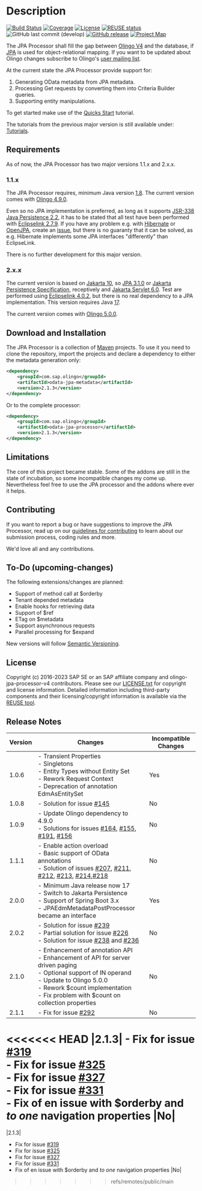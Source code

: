 # Description

[![Build Status](https://app.travis-ci.com/SAP/olingo-jpa-processor-v4.svg?branch=develop)](https://app.travis-ci.com/github/SAP/olingo-jpa-processor-v4)
[![Coverage](https://sonarcloud.io/api/project_badges/measure?project=SAP_olingo-jpa-processor-v4&metric=coverage)](https://sonarcloud.io/dashboard?id=SAP_olingo-jpa-processor-v4)
[![License](https://img.shields.io/badge/license-Apache%202.0-blue.svg)](LICENSE.txt)
[![REUSE status](https://api.reuse.software/badge/github.com/SAP/olingo-jpa-processor-v4)](https://api.reuse.software/info/github.com/SAP/olingo-jpa-processor-v4)
![GitHub last commit (develop)](https://img.shields.io/github/last-commit/SAP/OLINGO-JPA-PROCESSOR-V4/main.svg)
[![GitHub release](https://img.shields.io/github/release-pre/sap/olingo-jpa-processor-v4.svg?color=orange&label=release)](https://github.com/SAP/olingo-jpa-processor-v4/releases/)
[![Project Map](https://sourcespy.com/shield.svg)](https://sourcespy.com/github/sapolingojpaprocessorv4/)

The JPA Processor shall fill the gap between [Olingo V4](https://olingo.apache.org/doc/odata4/index.html) and the database, if [JPA](https://en.wikipedia.org/wiki/Java_Persistence_API) is used for object-relational mapping. If you want to be updated about Olingo changes subscribe to Olingo's [user mailing list](user-subscribe@olingo.apache.org).

At the current state the JPA Processor provide support for:

1. Generating OData metadata from JPA metadata.
2. Processing Get requests by converting them into Criteria Builder queries.
3. Supporting entity manipulations.

To get started make use of the [Quicks Start](/jpa-tutorial/QuickStart/QuickStart.adoc) tutorial.

The tutorials from the previous major version is still available under: [Tutorials](/jpa-tutorial/Tutorials/Introduction/Introduction.md).

## Requirements

As of now, the JPA Processor has two major versions 1.1.x and 2.x.x.

### 1.1.x

The JPA Processor requires, minimum Java version [1.8](http://www.oracle.com/technetwork/java/javase/downloads/jdk8-downloads-2133151.html). The current version comes with [Olingo 4.9.0](https://github.com/apache/olingo-odata4).

Even so no JPA implementation is preferred, as long as it supports [JSR-338 Java Persistence 2.2](https://jcp.org/en/jsr/detail?id=338), it has to be stated that all test have been performed with [Eclipselink 2.7.9](http://www.eclipse.org/eclipselink/). If you have any problem e.g. with [Hibernate](http://hibernate.org) or [OpenJPA](https://openjpa.apache.org/), create an [issue](https://github.com/SAP/olingo-jpa-processor-v4/issues), but there is no guaranty that it can be solved, as e.g. Hibernate implements some JPA interfaces "differently" than EclipseLink.

There is no further development for this major version.

### 2.x.x

The current version is based on [Jakarta 10](https://projects.eclipse.org/releases/jakarta-10), so [JPA 3.1.0](https://projects.eclipse.org/projects/ee4j.jpa/releases/3.1) or [Jakarta Persistence Specification](https://github.com/jakartaee/persistence), receptively and [Jakarta Servlet 6.0](https://projects.eclipse.org/projects/ee4j.servlet/releases/6.0). Test are performed using [Eclipselink 4.0.2](https://projects.eclipse.org/projects/ee4j.eclipselink/releases/4.0.2), but there is no real dependency to a JPA implementation. This version requires Java [17](https://sap.github.io/SapMachine/#download).

The current version comes with [Olingo 5.0.0](https://github.com/apache/olingo-odata4).

## Download and Installation

The JPA Processor is a collection of [Maven](https://maven.apache.org) projects. To use it you need to
clone the repository, import the projects and declare a dependency to either the metadata generation only:

```XML
<dependency>
    <groupId>com.sap.olingo</groupId>
    <artifactId>odata-jpa-metadata</artifactId>
    <version>2.1.3</version>
</dependency>
```

Or to the complete processor:

```XML
<dependency>
    <groupId>com.sap.olingo</groupId>
    <artifactId>odata-jpa-processor</artifactId>
    <version>2.1.3</version>
</dependency>
```

## Limitations

The core of this project became stable. Some of the addons are still in the state of incubation, so some incompatible changes my come up. Nevertheless feel free to use the JPA processor and the addons where ever it helps.

## Contributing

If you want to report a bug or have suggestions to improve the JPA Processor, read up on our [guidelines for contributing](./CONTRIBUTING.md) to learn about our submission process, coding rules and more.

We'd love all and any contributions.

## To-Do (upcoming-changes)

The following extensions/changes are planned:

* Support of method call at $orderby
* Tenant depended metadata
* Enable hooks for retrieving data
* Support of $ref
* ETag on $metadata
* Support asynchronous requests
* Parallel processing for $expand

New versions will follow [Semantic Versioning](https://semver.org).

## License

Copyright (c) 2016-2023 SAP SE or an SAP affiliate company and olingo-jpa-processor-v4 contributors. Please see our [LICENSE.txt](LICENSE.txt) for copyright and license information.
Detailed information including third-party components and their licensing/copyright information is available via the [REUSE tool](https://api.reuse.software/info/github.com/SAP/olingo-jpa-processor-v4).

## Release Notes

|Version| Changes                                                                                                                                                                                                                                                                                                                                                                                                                                                                                                   |Incompatible Changes|
|-- |-----------------------------------------------------------------------------------------------------------------------------------------------------------------------------------------------------------------------------------------------------------------------------------------------------------------------------------------------------------------------------------------------------------------------------------------------------------------------------------------------------------|-- |
|1.0.6| - Transient Properties<br> - Singletons<br> - Entity Types without Entity Set<br> - Rework Request Context<br> - Deprecation of annotation  EdmAsEntitySet                                                                                                                                                                                                                                                                                                                                                |Yes|
|1.0.8| - Solution for issue [#145](https://github.com/SAP/olingo-jpa-processor-v4/issues/145)                                                                                                                                                                                                                                                                                                                                                                                                                    |No|
|1.0.9| - Update Olingo dependency to 4.9.0<br> - Solutions for issues [#164](https://github.com/SAP/olingo-jpa-processor-v4/issues/164), [#155](https://github.com/SAP/olingo-jpa-processor-v4/issues/155), [#191](https://github.com/SAP/olingo-jpa-processor-v4/issues/191), [#156](https://github.com/SAP/olingo-jpa-processor-v4/issues/156)<br>                                                                                                                                                             |No|
|1.1.1| - Enable action overload<br> - Basic support of OData annotations<br>- Solution of issues [#207](https://github.com/SAP/olingo-jpa-processor-v4/issues/207), [#211](https://github.com/SAP/olingo-jpa-processor-v4/issues/211), [#212](https://github.com/SAP/olingo-jpa-processor-v4/issues/212), [#213](https://github.com/SAP/olingo-jpa-processor-v4/issues/213), [#214](https://github.com/SAP/olingo-jpa-processor-v4/issues/214),[#218](https://github.com/SAP/olingo-jpa-processor-v4/issues/218) |No|
|2.0.0| - Minimum Java release now 17<br>- Switch to Jakarta Persistence<br> - Support of Spring Boot 3.x<br> - JPAEdmMetadataPostProcessor became an interface                                                                                                                                                                                                                                                                                                                                                   |Yes|
|2.0.2| - Solution for issue [#239](https://github.com/SAP/olingo-jpa-processor-v4/issues/239)<br> - Partial solution for issue [#226](https://github.com/SAP/olingo-jpa-processor-v4/issues/226)<br> - Solution for issue [#238](https://github.com/SAP/olingo-jpa-processor-v4/issues/238) and [#236](https://github.com/SAP/olingo-jpa-processor-v4/issues/236)|No|
|2.1.0| - Enhancement of annotation API<br>- Enhancement of API for server driven paging<br>- Optional support of IN operand <br>- Update to Olingo 5.0.0<br>- Rework $count implementation<br>- Fix problem with $count on collection properties|No|
|2.1.1| - Fix for issue [#292](https://github.com/SAP/olingo-jpa-processor-v4/issues/292)|No|
<<<<<<< HEAD
|2.1.3| - Fix for issue [#319](https://github.com/SAP/olingo-jpa-processor-v4/issues/319)<br> - Fix for issue [#325](https://github.com/SAP/olingo-jpa-processor-v4/issues/325)<br> - Fix for issue [#327](https://github.com/SAP/olingo-jpa-processor-v4/issues/327)<br> - Fix for issue [#331](https://github.com/SAP/olingo-jpa-processor-v4/issues/331)<br> - Fix of en issue with $orderby and _to one_ navigation properties |No|
=======
|2.1.3|
 - Fix for issue [#319](https://github.com/SAP/olingo-jpa-processor-v4/issues/319)<br>
 - Fix for issue [#325](https://github.com/SAP/olingo-jpa-processor-v4/issues/325)<br>
 - Fix for issue [#327](https://github.com/SAP/olingo-jpa-processor-v4/issues/327)<br>
 - Fix for issue [#331](https://github.com/SAP/olingo-jpa-processor-v4/issues/331)<br>
 - Fix of en issue with $orderby and _to one_ navigation properties |No|
>>>>>>> refs/remotes/public/main
